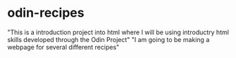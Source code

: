 # odin-recipes
"This is a introduction project into html where I will be using introductry html skills developed through the Odin Project"
"I am going to be making a webpage for several different recipes"